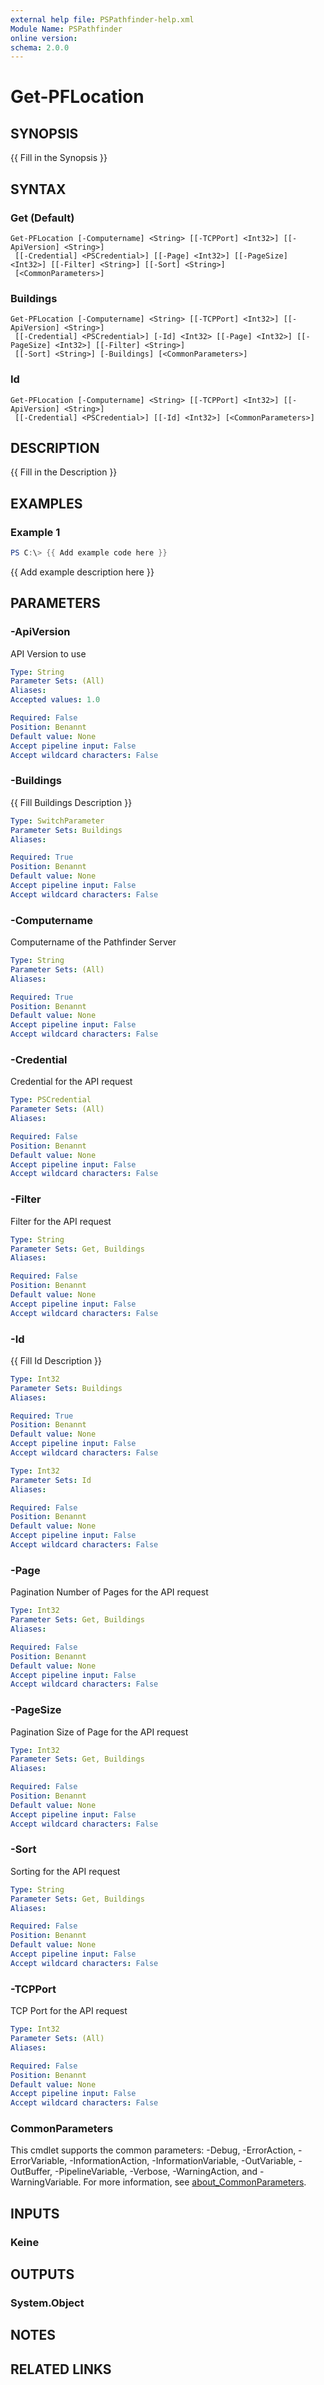 ```yaml
---
external help file: PSPathfinder-help.xml
Module Name: PSPathfinder
online version:
schema: 2.0.0
---
```


# Get-PFLocation

## SYNOPSIS
{{ Fill in the Synopsis }}

## SYNTAX

### Get (Default)
```
Get-PFLocation [-Computername] <String> [[-TCPPort] <Int32>] [[-ApiVersion] <String>]
 [[-Credential] <PSCredential>] [[-Page] <Int32>] [[-PageSize] <Int32>] [[-Filter] <String>] [[-Sort] <String>]
 [<CommonParameters>]
```

### Buildings
```
Get-PFLocation [-Computername] <String> [[-TCPPort] <Int32>] [[-ApiVersion] <String>]
 [[-Credential] <PSCredential>] [-Id] <Int32> [[-Page] <Int32>] [[-PageSize] <Int32>] [[-Filter] <String>]
 [[-Sort] <String>] [-Buildings] [<CommonParameters>]
```

### Id
```
Get-PFLocation [-Computername] <String> [[-TCPPort] <Int32>] [[-ApiVersion] <String>]
 [[-Credential] <PSCredential>] [[-Id] <Int32>] [<CommonParameters>]
```

## DESCRIPTION
{{ Fill in the Description }}

## EXAMPLES

### Example 1
```powershell
PS C:\> {{ Add example code here }}
```

{{ Add example description here }}

## PARAMETERS

### -ApiVersion
API Version to use

```yaml
Type: String
Parameter Sets: (All)
Aliases:
Accepted values: 1.0

Required: False
Position: Benannt
Default value: None
Accept pipeline input: False
Accept wildcard characters: False
```

### -Buildings
{{ Fill Buildings Description }}

```yaml
Type: SwitchParameter
Parameter Sets: Buildings
Aliases:

Required: True
Position: Benannt
Default value: None
Accept pipeline input: False
Accept wildcard characters: False
```

### -Computername
Computername of the Pathfinder Server

```yaml
Type: String
Parameter Sets: (All)
Aliases:

Required: True
Position: Benannt
Default value: None
Accept pipeline input: False
Accept wildcard characters: False
```

### -Credential
Credential for the API request

```yaml
Type: PSCredential
Parameter Sets: (All)
Aliases:

Required: False
Position: Benannt
Default value: None
Accept pipeline input: False
Accept wildcard characters: False
```

### -Filter
Filter for the API request

```yaml
Type: String
Parameter Sets: Get, Buildings
Aliases:

Required: False
Position: Benannt
Default value: None
Accept pipeline input: False
Accept wildcard characters: False
```

### -Id
{{ Fill Id Description }}

```yaml
Type: Int32
Parameter Sets: Buildings
Aliases:

Required: True
Position: Benannt
Default value: None
Accept pipeline input: False
Accept wildcard characters: False
```

```yaml
Type: Int32
Parameter Sets: Id
Aliases:

Required: False
Position: Benannt
Default value: None
Accept pipeline input: False
Accept wildcard characters: False
```

### -Page
Pagination Number of Pages for the API request

```yaml
Type: Int32
Parameter Sets: Get, Buildings
Aliases:

Required: False
Position: Benannt
Default value: None
Accept pipeline input: False
Accept wildcard characters: False
```

### -PageSize
Pagination Size of Page for the API request

```yaml
Type: Int32
Parameter Sets: Get, Buildings
Aliases:

Required: False
Position: Benannt
Default value: None
Accept pipeline input: False
Accept wildcard characters: False
```

### -Sort
Sorting for the API request

```yaml
Type: String
Parameter Sets: Get, Buildings
Aliases:

Required: False
Position: Benannt
Default value: None
Accept pipeline input: False
Accept wildcard characters: False
```

### -TCPPort
TCP Port for the API request

```yaml
Type: Int32
Parameter Sets: (All)
Aliases:

Required: False
Position: Benannt
Default value: None
Accept pipeline input: False
Accept wildcard characters: False
```

### CommonParameters
This cmdlet supports the common parameters: -Debug, -ErrorAction, -ErrorVariable, -InformationAction, -InformationVariable, -OutVariable, -OutBuffer, -PipelineVariable, -Verbose, -WarningAction, and -WarningVariable. For more information, see [about_CommonParameters](http://go.microsoft.com/fwlink/?LinkID=113216).

## INPUTS

### Keine

## OUTPUTS

### System.Object
## NOTES

## RELATED LINKS
